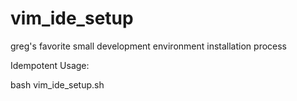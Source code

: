 # vim_ide_setup
greg's favorite small development environment installation process

Idempotent Usage:

bash vim_ide_setup.sh
